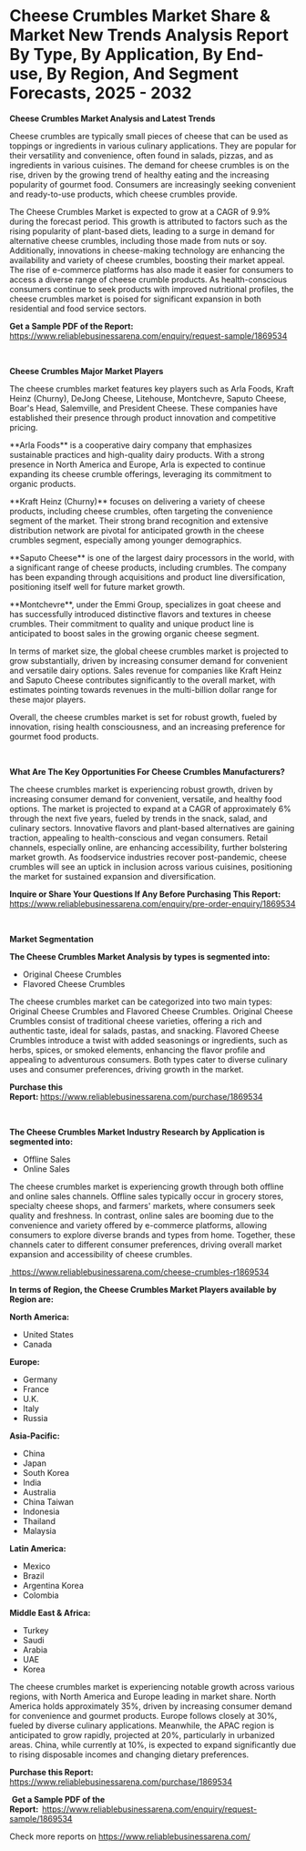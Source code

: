 <p><h1>Cheese Crumbles Market Share & Market New Trends Analysis Report By Type, By Application, By End-use, By Region, And Segment Forecasts, 2025 - 2032</h1></p><p><strong>Cheese Crumbles Market Analysis and Latest Trends</strong></p>
<p><p>Cheese crumbles are typically small pieces of cheese that can be used as toppings or ingredients in various culinary applications. They are popular for their versatility and convenience, often found in salads, pizzas, and as ingredients in various cuisines. The demand for cheese crumbles is on the rise, driven by the growing trend of healthy eating and the increasing popularity of gourmet food. Consumers are increasingly seeking convenient and ready-to-use products, which cheese crumbles provide.</p><p>The Cheese Crumbles Market is expected to grow at a CAGR of 9.9% during the forecast period. This growth is attributed to factors such as the rising popularity of plant-based diets, leading to a surge in demand for alternative cheese crumbles, including those made from nuts or soy. Additionally, innovations in cheese-making technology are enhancing the availability and variety of cheese crumbles, boosting their market appeal. The rise of e-commerce platforms has also made it easier for consumers to access a diverse range of cheese crumble products. As health-conscious consumers continue to seek products with improved nutritional profiles, the cheese crumbles market is poised for significant expansion in both residential and food service sectors.</p></p>
<p><strong>Get a Sample PDF of the Report:&nbsp;</strong> <a href="https://www.reliablebusinessarena.com/enquiry/request-sample/1869534?utm_campaign=3195&utm_medium=2&utm_source=Github&utm_content=ia&utm_term=07042025&utm_id=cheese-crumbles">https://www.reliablebusinessarena.com/enquiry/request-sample/1869534</a></p>
<p>&nbsp;</p>
<p><strong>Cheese Crumbles Major Market Players</strong></p>
<p><p>The cheese crumbles market features key players such as Arla Foods, Kraft Heinz (Churny), DeJong Cheese, Litehouse, Montchevre, Saputo Cheese, Boar's Head, Salemville, and President Cheese. These companies have established their presence through product innovation and competitive pricing.</p><p>**Arla Foods** is a cooperative dairy company that emphasizes sustainable practices and high-quality dairy products. With a strong presence in North America and Europe, Arla is expected to continue expanding its cheese crumble offerings, leveraging its commitment to organic products.</p><p>**Kraft Heinz (Churny)** focuses on delivering a variety of cheese products, including cheese crumbles, often targeting the convenience segment of the market. Their strong brand recognition and extensive distribution network are pivotal for anticipated growth in the cheese crumbles segment, especially among younger demographics.</p><p>**Saputo Cheese** is one of the largest dairy processors in the world, with a significant range of cheese products, including crumbles. The company has been expanding through acquisitions and product line diversification, positioning itself well for future market growth.</p><p>**Montchevre**, under the Emmi Group, specializes in goat cheese and has successfully introduced distinctive flavors and textures in cheese crumbles. Their commitment to quality and unique product line is anticipated to boost sales in the growing organic cheese segment.</p><p>In terms of market size, the global cheese crumbles market is projected to grow substantially, driven by increasing consumer demand for convenient and versatile dairy options. Sales revenue for companies like Kraft Heinz and Saputo Cheese contributes significantly to the overall market, with estimates pointing towards revenues in the multi-billion dollar range for these major players.</p><p>Overall, the cheese crumbles market is set for robust growth, fueled by innovation, rising health consciousness, and an increasing preference for gourmet food products.</p></p>
<p>&nbsp;</p>
<p><strong>What Are The Key Opportunities For Cheese Crumbles Manufacturers?</strong></p>
<p><p>The cheese crumbles market is experiencing robust growth, driven by increasing consumer demand for convenient, versatile, and healthy food options. The market is projected to expand at a CAGR of approximately 6% through the next five years, fueled by trends in the snack, salad, and culinary sectors. Innovative flavors and plant-based alternatives are gaining traction, appealing to health-conscious and vegan consumers. Retail channels, especially online, are enhancing accessibility, further bolstering market growth. As foodservice industries recover post-pandemic, cheese crumbles will see an uptick in inclusion across various cuisines, positioning the market for sustained expansion and diversification.</p></p>
<p><strong>Inquire or Share Your Questions If Any Before Purchasing This Report:</strong> <a href="https://www.reliablebusinessarena.com/enquiry/pre-order-enquiry/1869534?utm_campaign=3195&utm_medium=2&utm_source=Github&utm_content=ia&utm_term=07042025&utm_id=cheese-crumbles">https://www.reliablebusinessarena.com/enquiry/pre-order-enquiry/1869534</a></p>
<p>&nbsp;</p>
<p><strong>Market Segmentation</strong></p>
<p><strong>The Cheese Crumbles Market Analysis by types is segmented into:</strong></p>
<p><ul><li>Original Cheese Crumbles</li><li>Flavored Cheese Crumbles</li></ul></p>
<p><p>The cheese crumbles market can be categorized into two main types: Original Cheese Crumbles and Flavored Cheese Crumbles. Original Cheese Crumbles consist of traditional cheese varieties, offering a rich and authentic taste, ideal for salads, pastas, and snacking. Flavored Cheese Crumbles introduce a twist with added seasonings or ingredients, such as herbs, spices, or smoked elements, enhancing the flavor profile and appealing to adventurous consumers. Both types cater to diverse culinary uses and consumer preferences, driving growth in the market.</p></p>
<p><strong>Purchase this Report:&nbsp;</strong><a href="https://www.reliablebusinessarena.com/purchase/1869534?utm_campaign=3195&utm_medium=2&utm_source=Github&utm_content=ia&utm_term=07042025&utm_id=cheese-crumbles">https://www.reliablebusinessarena.com/purchase/1869534</a></p>
<p>&nbsp;</p>
<p><strong>The Cheese Crumbles Market Industry Research by Application is segmented into:</strong></p>
<p><ul><li>Offline Sales</li><li>Online Sales</li></ul></p>
<p><p>The cheese crumbles market is experiencing growth through both offline and online sales channels. Offline sales typically occur in grocery stores, specialty cheese shops, and farmers' markets, where consumers seek quality and freshness. In contrast, online sales are booming due to the convenience and variety offered by e-commerce platforms, allowing consumers to explore diverse brands and types from home. Together, these channels cater to different consumer preferences, driving overall market expansion and accessibility of cheese crumbles.</p></p>
<p><a href="https://www.reliablebusinessarena.com/cheese-crumbles-r1869534?utm_campaign=3195&utm_medium=2&utm_source=Github&utm_content=ia&utm_term=07042025&utm_id=cheese-crumbles">&nbsp;https://www.reliablebusinessarena.com/cheese-crumbles-r1869534</a></p>
<p><strong>In terms of Region, the Cheese Crumbles Market Players available by Region are:</strong></p>
<p>
    <p> <strong> North America: </strong>
        <ul>
            <li>United States</li>
            <li>Canada</li>
        </ul>
        </p> 
    <p> <strong> Europe: </strong>
        <ul>
            <li>Germany</li>
            <li>France</li>
            <li>U.K.</li>
            <li>Italy</li>
            <li>Russia</li>
        </ul>
        </p> 
    <p> <strong> Asia-Pacific: </strong>
        <ul>
            <li>China</li>
            <li>Japan</li>
            <li>South Korea</li>
            <li>India</li>
            <li>Australia</li>
            <li>China Taiwan</li>
            <li>Indonesia</li>
            <li>Thailand</li>
            <li>Malaysia</li>
        </ul>
        </p> 
    <p> <strong> Latin America: </strong>
        <ul>
            <li>Mexico</li>
            <li>Brazil</li>
            <li>Argentina Korea</li>
            <li>Colombia</li>
        </ul>
        </p> 
    <p> <strong> Middle East & Africa: </strong>
        <ul>
            <li>Turkey</li>
            <li>Saudi</li>
            <li>Arabia</li>
            <li>UAE</li>
            <li>Korea</li>
        </ul>
    </p>
    </p>
<p><p>The cheese crumbles market is experiencing notable growth across various regions, with North America and Europe leading in market share. North America holds approximately 35%, driven by increasing consumer demand for convenience and gourmet products. Europe follows closely at 30%, fueled by diverse culinary applications. Meanwhile, the APAC region is anticipated to grow rapidly, projected at 20%, particularly in urbanized areas. China, while currently at 10%, is expected to expand significantly due to rising disposable incomes and changing dietary preferences.</p></p>
<p><strong>Purchase this Report: </strong><a href="https://www.reliablebusinessarena.com/purchase/1869534?utm_campaign=3195&utm_medium=2&utm_source=Github&utm_content=ia&utm_term=07042025&utm_id=cheese-crumbles">https://www.reliablebusinessarena.com/purchase/1869534</a></p>
<p>&nbsp;<strong>Get a Sample PDF of the Report:&nbsp;&nbsp;</strong><a href="https://www.reliablebusinessarena.com/enquiry/request-sample/1869534?utm_campaign=3195&utm_medium=2&utm_source=Github&utm_content=ia&utm_term=07042025&utm_id=cheese-crumbles">https://www.reliablebusinessarena.com/enquiry/request-sample/1869534</a></p>
<p><strong></strong></p>
<p>Check more reports on <a href="https://www.reliablebusinessarena.com/?utm_campaign=3195&utm_medium=2&utm_source=Github&utm_content=ia&utm_term=07042025&utm_id=cheese-crumbles">https://www.reliablebusinessarena.com/</a></p>